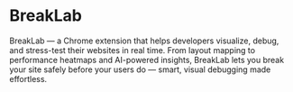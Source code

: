 # BreakLab
BreakLab — a Chrome extension that helps developers visualize, debug, and stress-test their websites in real time. From layout mapping to performance heatmaps and AI-powered insights, BreakLab lets you break your site safely before your users do — smart, visual debugging made effortless.
